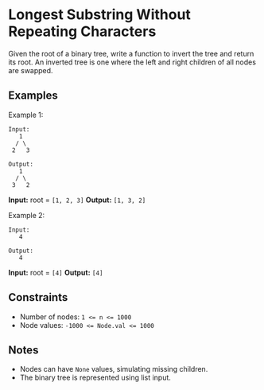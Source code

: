 # Longest Substring Without Repeating Characters

Given the root of a binary tree, write a function to invert the tree and return its root. An inverted tree is one where the left and right children of all nodes are swapped.

## Examples

Example 1:

```
Input:
   1
  / \
 2   3

Output:
   1
  / \
 3   2
```

**Input:** root = `[1, 2, 3]`
**Output:** `[1, 3, 2]`

Example 2:

```
Input:
   4

Output:
   4
```

**Input:** root = `[4]`
**Output:** `[4]`

## Constraints

- Number of nodes: `1 <= n <= 1000`
- Node values: `-1000 <= Node.val <= 1000`

## Notes

- Nodes can have `None` values, simulating missing children.
- The binary tree is represented using list input.